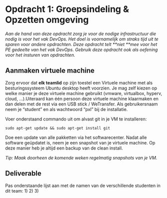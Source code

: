 # Opdracht 1: Groepsindeling & Opzetten omgeving

_Aan de hand van deze opdracht zorg je voor de nodige infrastructuur die nodig is voor het vak DevOps. Het doel is voornamelijk om straks tijd uit te sparen voor andere opdrachten. Deze opdracht telt **niet **mee voor het PE gedeelte van het vak DevOps. Gebruik deze opdracht ook als oefening voor het insturen van opdrachten._

## Aanmaken virtuele machine

Zorg ervoor dat **elk teamlid** op zijn toestel een Virtuele machine met als besturingssysteem Ubuntu desktop heeft voorzien.  Je mag zelf kiezen op welke manier je deze virtuele machine gebruikt (vmware, virtualbox, hyperv, cloud, ...).Uiteraard kan één persoon deze virtuele machine klaarmaken en dan delen met de rest via een USB stick / WeTransfer. Als gebruikersnaam neem je “student” en als wachtwoord “pxl” bij de installatie. 

Voer onderstaand commando uit om alvast git in je VM te installeren:

```
sudo apt-get update && sudo apt-get install git
```

Doe een update van alle pakketten via het softwarecenter. Nadat alle software geüpdatet is, neem je een snapshot van je virtuele machine. Op deze manier heb je altijd een backup van de clean install.

_Tip: Maak doorheen de komende weken regelmatig snapshots van je VM._

## Deliverable
Pas onderstaande lijst aan met de namen van de verschillende studenten in dit team:
1) 
2) 
3) 
